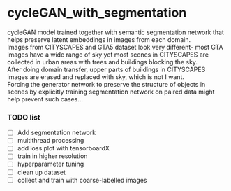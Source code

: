 # cycleGAN_with_segmentation

cycleGAN model trained together with semantic segmentation network that helps preserve latent embeddings in images from each domain.  
Images from CITYSCAPES and GTA5 dataset look very different- most GTA images have a wide range of sky yet most scenes in CITYSCAPES are collected in urban areas with trees and buildings blocking the sky.  
After doing domain transfer, upper parts of buildings in CITYSCAPES images are erased and replaced with sky, which is not I want.  
Forcing the generator network to preserve the structure of objects in scenes by explicitly training segmentation network on paired data might help prevent such cases...  

### TODO list
  
- [ ] Add segmentation network
- [ ] multithread processing
- [ ] add loss plot with tensorboardX
- [ ] train in higher resolution
- [ ] hyperparameter tuning
- [ ] clean up dataset
- [ ] collect and train with coarse-labelled images
